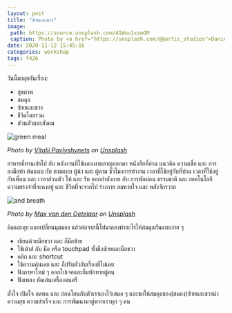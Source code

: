 ```yaml
---
layout: post
title: "ซ้ายและขวา"
image:
 path: https://source.unsplash.com/41Wuv1xsmGM
 caption: Photo by <a href="https://unsplash.com/@@artic_studios">Daniel Öberg</a> on <a href="https://unsplash.com/">Unsplash</a>
date: 2020-11-12 15:45:16
categories: workshop
tags: f426
---
```

วันนี้มาคุยกันเรื่อง:
- สุขภาพ
- สมดุล
- ซ้ายและขวา
- ชีวิตโดยรวม
- ส่วนตัวและสังคม

![green meal](https://source.unsplash.com/kcRFW-Hje8Y/300x200)

*Photo by [Vitalii Pavlyshynets](https://unsplash.com/@fishmac) on [Unsplash](https://unsplash.com)*

อาหารที่ทานเข้าไป กับ พลังงานที่ใช้และเผาผลาญออกมา
หนังสือที่อ่าน แนวคิด ความเชื่อ และ การลงมือทำ
ต้นแบบ กับ ตามแบบ
ผู้นำ และ ผู้ตาม
ชั่วโมงการทำงาน เวลาที่ใช้อยู่กับที่บ้าน เวลาที่ใช้อยู่กับเพื่อน และ เวลาส่วนตัว
ให้ และ รับ
ออกกำลังกาย กับ การพักผ่อน
ธรรมชาติ และ เทคโนโลยี
ความทรงจำที่จะคงอยู่ และ ชีวิตที่จะจากไป
ร่างกาย ลมหายใจ และ พลังจักรวาล

![and breath](https://source.unsplash.com/buymYm3RQ3U/300x200)

*Photo by [Max van den Oetelaar](https://unsplash.com/@maxvdo) on [Unsplash](https://unsplash.com)*

คิดและคุย แลกเปลี่ยนมุมมอง แล้วต่อจากนี้ไปมาลองทำอะไรให้สมดุลกันแบบง่าย ๆ
- เขียนด้วยมือขวา และ ก็มือซ้าย
- ใช้เม้าส์ กับ มือ หรือ touchpad ทั้งมือซ้ายและมือขวา
- คลิก และ shortcut
- ใช้ความคุ้นเคย และ ก็ปรับตัวกับเรื่องที่ไม่เคย
- ฟังภาษาใหม่ ๆ ออกไปเจอและยิ้มทักทายผู้คน
- ฟังเพลง หัดเล่นเครื่องดนตรี

ตั้งใจ เปิดใจ อดทน และ อ่อนโยนกับตัวเราเองไว้เสมอ ๆ และขอให้สมดุลของ(สมอง)ซ้ายและขวานำความสุข ความสำเร็จ และ การพัฒนามาสู่พวกเราทุก ๆ คน
